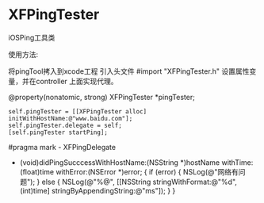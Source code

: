 # XFPingTester
iOSPing工具类

使用方法:

将pingTool拷入到xcode工程
引入头文件
#import "XFPingTester.h"
设置属性变量，并在controller 上面实现代理。

@property(nonatomic, strong) XFPingTester *pingTester;
  
  
    self.pingTester = [[XFPingTester alloc] initWithHostName:@"www.baidu.com"];
    self.pingTester.delegate = self;
    [self.pingTester startPing];


#pragma mark - XFPingDelegate

- (void)didPingSucccessWithHostName:(NSString *)hostName withTime:(float)time withError:(NSError *)error;
{
    if (error)
    {
        NSLog(@"网络有问题");
    }
    else
    {
        NSLog(@"%@", [[NSString stringWithFormat:@"%d", (int)time] stringByAppendingString:@"ms"]);
    }
}
